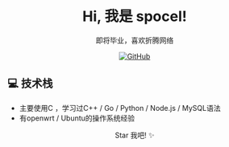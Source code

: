 <div align="center">
  <h1>Hi, 我是 spocel!</h1>
  <p>即将毕业，喜欢折腾网络</p>
  <p>
    <a href="https://github.com/spocel"><img src="https://img.shields.io/badge/GitHub-100000?style=for-the-badge&logo=github&logoColor=white" alt="GitHub"></a> 
  </p>
</div>


## 💻 技术栈

*   主要使用C ，学习过C++ / Go / Python / Node.js / MySQL语法
*   有openwrt / Ubuntu的操作系统经验

<div align="center">
  Star 我吧! ✨
</div>
